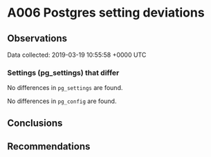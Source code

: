 # A006 Postgres setting deviations #

## Observations ##
Data collected: 2019-03-19 10:55:58 +0000 UTC  

### Settings (pg_settings) that differ ###

No differences in `pg_settings` are found.


No differences in `pg_config` are found.



## Conclusions ##


## Recommendations ##

